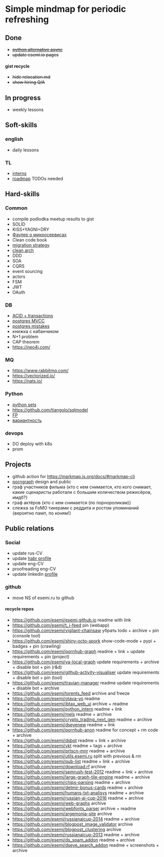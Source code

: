 # Simple mindmap for periodic refreshing 

## Done
- ~~[python alternative async](https://github.com/python-trio/trio)~~
- ~~update esemi.io pages~~

#### gist recycle
- ~~hide relocation.md~~
- ~~show hiring Q/A~~

 
## In progress
- weekly lessons


## Soft-skills

### english
- daily lessons

### TL 
- [interns](https://habr.com/ru/company/raiffeisenbank/blog/526342/)
- [roadmap](https://tlroadmap.io/guide.html#%D0%B4%D0%BB%D1%8F-%D1%81%D0%BE%D1%81%D1%82%D0%B0%D0%B2%D0%BB%D0%B5%D0%BD%D0%B8%D1%8F-%D0%BF%D0%BB%D0%B0%D0%BD%D0%B0-%D1%80%D0%B0%D0%B7%D0%B2%D0%B8%D1%82%D0%B8%D1%8F) TODOs needed


## Hard-skills

### Common
- compile podlodka meetup results to gist
- SOLID
- KISS+YAGNI+DRY
- [Фаулер о микросервисах](https://habr.com/ru/post/249183/)
- Clean code book
- [migration strategy](https://roadmap.sh/backend)
- [clean arch](https://habr.com/ru/company/exness/blog/494370/)
- DDD
- SOA
- CQRS
- event sourcing
- actors
- FSM
- JWT
- OAuth

### DB
- [ACID + transactions](https://postgrespro.ru/docs/postgrespro/10/tutorial-transactions)
- [postgres MVCC](https://habr.com/ru/company/postgrespro/blog/442804/)
- [postgres mistakes](https://habr.com/ru/company/postgrespro/blog/443792/)
- книжка с кабанчиком
- N+1 problem
- CAP theorem
- <https://neo4j.com/>

### MQ
- <https://www.rabbitmq.com/>
- <https://vectorized.io/>
- <https://nats.io/>


### Python
- [python sets](https://habr.com/ru/post/516858/)
- <https://github.com/tiangolo/sqlmodel>
- [FP](https://habr.com/ru/post/505928/)
- [вариантность](https://habr.com/ru/post/218753/)

### devops
- DO deploy with k8s
- prom

## Projects
- github action for <https://markmap.js.org/docs/#markmap-cli>
- [porngraph](https://pgraph.esemi.ru/) design and public
- граф участников фильма {кто с кем снимается, кто кого снимает, какие сценаристы работали с большим количеством режисёров, имдб?}
- граф актёров {кто с кем снимается (по порнороликам)}
- слежка за FoMO тикерами с реддита и ростом упоминаний {вероятно памп, по коням!}

## Public relations

### Social
- update rus-CV
- update [habr profile](https://career.habr.com/esemi)
- update eng-CV
- proofreading eng-CV
- update linkedin [profile](https://www.linkedin.com/in/esemi/)

### github
- move NS of esemi.ru to github

#### recycle repos
- <https://github.com/esemi/esemi.github.io> readme with link
- <https://github.com/esemi/t_j-feed> pin (webapp)
- <https://github.com/esemi/vigilant-chainsaw> убрать todo + archive + pin (console tool)
- <https://github.com/esemi/shiny-octo-spork> show-code-mode + pypi + badges + pin (crawling)
- <https://github.com/esemi/pornhub-graph> readme + link + update requirements + pin (project)
- <https://github.com/esemi/ya-local-graph> update requirements + archive + disable bot + pin (r&d)
- <https://github.com/esemi/github-activity-visualiser> update requirements + disable bot + pin (tool)
- <https://github.com/esemi/travian-manager> readme update requirements + disable bot + archive
- <https://github.com/esemi/torents_feed> archive and freeze
- <https://github.com/esemi/otava-yo> readme
- <https://github.com/esemi/ibtax_web_ui> archive + readme
- <https://github.com/esemi/python_intern> readme + link
- <https://github.com/esemi/mels> readme + archive
- <https://github.com/esemi/crypto_trading_next_gen> readme + archive
- <https://github.com/esemi/dseyenew> readme + link
- <https://github.com/esemi/pornhub-anon> readme for concept + rm code + archive
- <https://github.com/esemi/dsbot> readme + link + archive
- <https://github.com/esemi/vkt> readme + tags + archive
- <https://github.com/esemi/prtscn-mnr> readme + archive
- <https://github.com/esemi/utils.esemi.ru> split with previous & rm
- <https://github.com/esemi/pub-list> readme + link + archive
- <https://github.com/esemi/download.rf> archive
- <https://github.com/esemi/semrush-test-2012> readme + link + archive
- <https://github.com/esemi/large-graph-tile-engine> readme + archive
- <https://github.com/esemi/chips-parsing> readme + archive
- <https://github.com/esemi/detmir-bonus-cards> readme + archive
- <https://github.com/esemi/humans-txt-analisys> readme + archive
- <https://github.com/esemi/russian-ai-cup-2016> readme + archive
- <https://github.com/esemi/web-graphs> archive
- <https://github.com/esemi/webfonts_parser> archive + readme
- <https://github.com/esemi/argemonia-site> archive
- <https://github.com/esemi/russianaicup-2014> readme + archive
- <https://github.com/esemi/blogpost_image_validator> archive
- <https://github.com/esemi/blogpost_clustering> archive
- <https://github.com/esemi/russianaicup-2013> readme + archive
- <https://github.com/esemi/ds_spam_addon> readme + archive
- <https://github.com/esemi/dseye_search_addon> readme + screenshots + archive

